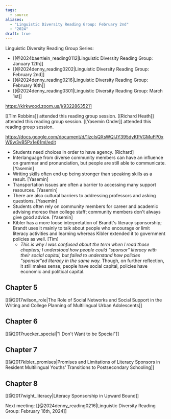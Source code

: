 ```yaml
---
tags:
  - source
aliases:
  - "Linguistic Diversity Reading Group: February 2nd"
  - "2024"
draft: true
---
```

Linguistic Diversity Reading Group Series:
- [[@2024baertlein_reading0112|Linguistic Diversity Reading Group: January 12th]]
- [[@2024denny_reading0202|Linguistic Diversity Reading Group: February 2nd]]
- [[@2024denny_reading0216|Linguistic Diversity Reading Group: February 16th]]
- [[@2024denny_reading0301|Linguistic Diversity Reading Group: March 1st]]

https://kirkwood.zoom.us/j/93228635211

[[Tim Robbins]] attended this reading group session.
[[Richard Heath]] attended this reading group session.
[[Yasemin Onder]] attended this reading group session.

https://docs.google.com/document/d/1lzcIsQXsWQIJY395dyKPVGMuFP0xW9w3vB5Px1e61mI/edit

- Students need choices in order to have agency. [Richard]
- Interlanguage from diverse community members can have an influence on grammar and pronunciation, but people are still able to communicate. [Yasemin]
- Writing skills often end up being stronger than speaking skills as a result. [Yasemin]
- Transportation issues are often a barrier to accessing many support resources. [Yasemin]
- There are also cultural barriers to addressing professors and asking questions. [Yasemin]
- Students often rely on community members for career and academic advising moreso than college staff; community members don't always give good advice. [Yasemin]
- Kibler has a more loose interpretation of Brandt's literacy sponsorship; Brandt uses it mainly to talk about people who encourage or limit literacy activities and learning whereas Kibler extended it to government policies as well. [Tim]
	- *This is why I was confused about the term when I read those chapters; I understood how people could "sponsor" literacy with their social capital, but failed to understand how policies "sponsor"ed literacy in the same way.* Though, on further reflection, it still makes sense; people have social capital, policies have economic and political capital.

## Chapter 5
[[@2017wilson_role|The Role of Social Networks and Social Support in the Writing and College Planning of Multilingual Urban Adolescents]]


## Chapter 6
[[@2017ruecker_special|"I Don't Want to be Special"]]

## Chapter 7
[[@2017kibler_promises|Promises and Limitations of Literacy Sponsors in Resident Multilingual Youths' Transitions to Postsecondary Schooling]]

## Chapter 8
[[@2017wight_literacy|Literacy Sponsorship in Upward Bound]]


Next meeting: [[@2024denny_reading0216|Linguistic Diversity Reading Group: February 16th, 2024]]
